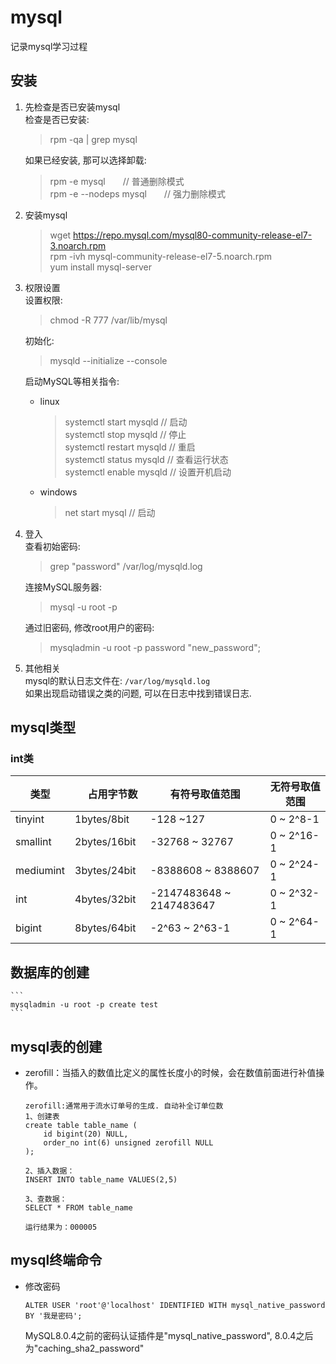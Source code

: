 # mysql
记录mysql学习过程

## 安装
1. 先检查是否已安装mysql  
    检查是否已安装:
    > rpm -qa | grep mysql  

    如果已经安装, 那可以选择卸载: 
    > rpm -e mysql　　// 普通删除模式  
    > rpm -e --nodeps mysql　　// 强力删除模式

2. 安装mysql
    > wget https://repo.mysql.com/mysql80-community-release-el7-3.noarch.rpm  
    > rpm -ivh mysql-community-release-el7-5.noarch.rpm   
    > yum install mysql-server  
3. 权限设置  
    设置权限:  
    > chmod -R 777 /var/lib/mysql

    初始化: 
    > mysqld --initialize --console

    启动MySQL等相关指令:   
    - linux 
        > systemctl start mysqld    // 启动  
        > systemctl stop mysqld     // 停止  
        > systemctl restart mysqld  // 重启  
        > systemctl status mysqld   // 查看运行状态  
        > systemctl enable mysqld   // 设置开机启动
    - windows
        > net start mysql           // 启动
4. 登入  
    查看初始密码:  
    > grep "password" /var/log/mysqld.log  

    连接MySQL服务器:  
    > mysql -u root -p  

    通过旧密码, 修改root用户的密码:  
    > mysqladmin -u root -p password "new_password";

5. 其他相关  
    mysql的默认日志文件在: `/var/log/mysqld.log`  
    如果出现启动错误之类的问题, 可以在日志中找到错误日志.

## mysql类型
### int类
类型         | 　占用字节数　  | 有符号取值范围             | 无符号取值范围 
-------------|---------------|---------------------------|---------------
tinyint      | 1bytes/8bit   | -128 ~127                 | 0 ~ 2^8-1 
smallint     | 2bytes/16bit  | -32768 ~ 32767            | 0 ~ 2^16-1 
mediumint    | 3bytes/24bit  | -8388608 ~ 8388607        | 0 ~ 2^24-1 
int          | 4bytes/32bit  | -2147483648 ~ 2147483647  | 0 ~ 2^32-1 
bigint       | 8bytes/64bit  | -2^63 ~ 2^63-1            | 0 ~ 2^64-1 

## 数据库的创建
    ```
    mysqladmin -u root -p create test
    ```

## mysql表的创建

- zerofill：当插入的数值比定义的属性长度小的时候，会在数值前面进行补值操作。  
    ```
    zerofill:通常用于流水订单号的生成. 自动补全订单位数
    1、创建表
    create table table_name (
        id bigint(20) NULL,
        order_no int(6) unsigned zerofill NULL
    );

    2、插入数据：
    INSERT INTO table_name VALUES(2,5)

    3、查数据：
    SELECT * FROM table_name

    运行结果为：000005
    ```

## mysql终端命令

- 修改密码
    ```
    ALTER USER 'root'@'localhost' IDENTIFIED WITH mysql_native_password BY '我是密码';
    ```
    MySQL8.0.4之前的密码认证插件是"mysql_native_password",  8.0.4之后为"caching_sha2_password"
